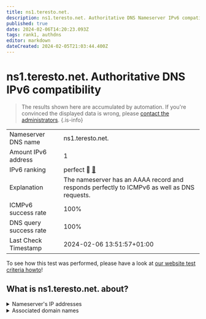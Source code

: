```yaml
---
title: ns1.teresto.net.
description: ns1.teresto.net. Authoritative DNS Nameserver IPv6 compatibility
published: true
date: 2024-02-06T14:20:23.093Z
tags: rank1, authdns
editor: markdown
dateCreated: 2024-02-05T21:03:44.400Z
---
```


# ns1.teresto.net. Authoritative DNS IPv6 compatibility

> The results shown here are accumulated by automation. If you're convinced the displayed data is wrong, please [contact the administrators](/howto/chat). 
{.is-info}




|   |   |
| - | - |
| Nameserver DNS name | ns1.teresto.net.
| Amount IPv6 address | 1
| IPv6 ranking | perfect :1st_place_medal: [🔗](/howto/ranking) |
| Explanation | The nameserver has an AAAA record and responds perfectly to ICMPv6 as well as DNS requests. |
| ICMPv6 success rate | 100%|
| DNS query success rate | 100% |
| Last Check Timestamp | 2024-02-06 13:51:57+01:00 |

To see how this test was performed, please have a look at [our website test criteria howto](/howto/testcriteria/authdns)!


## What is ns1.teresto.net. about?




<details>
<summary>Nameserver's IP addresses</summary>

2a02:5a0:1fff:ffff::10

</details>



<details>
<summary>Associated domain names</summary>

www.saarland.de

</details>
